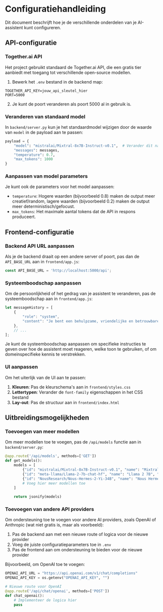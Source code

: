 # Configuratiehandleiding

Dit document beschrijft hoe je de verschillende onderdelen van je AI-assistent kunt configureren.

## API-configuratie

### Together.ai API

Het project gebruikt standaard de Together.ai API, die een gratis tier aanbiedt met toegang tot verschillende open-source modellen.

1. Bewerk het `.env` bestand in de backend map:

```
TOGETHER_API_KEY=jouw_api_sleutel_hier
PORT=5000
```

2. Je kunt de poort veranderen als poort 5000 al in gebruik is.

### Veranderen van standaard model

In `backend/server.py` kun je het standaardmodel wijzigen door de waarde van `model` in de payload aan te passen:

```python
payload = {
    "model": "mistralai/Mixtral-8x7B-Instruct-v0.1",  # Verander dit naar een ander model
    "messages": messages,
    "temperature": 0.7,
    "max_tokens": 1000
}
```

### Aanpassen van model parameters

Je kunt ook de parameters voor het model aanpassen:

- `temperature`: Hogere waarden (bijvoorbeeld 0.8) maken de output meer creatief/random, lagere waarden (bijvoorbeeld 0.2) maken de output meer deterministisch/gefocust.
- `max_tokens`: Het maximale aantal tokens dat de API in respons produceert.

## Frontend-configuratie

### Backend API URL aanpassen

Als je de backend draait op een andere server of poort, pas dan de `API_BASE_URL` aan in `frontend/app.js`:

```javascript
const API_BASE_URL = 'http://localhost:5000/api';
```

### Systeemboodschap aanpassen

Om de persoonlijkheid of het gedrag van je assistent te veranderen, pas de systeemboodschap aan in `frontend/app.js`:

```javascript
let messageHistory = [
    {
        "role": "system",
        "content": "Je bent een behulpzame, vriendelijke en betrouwbare AI-assistent."
    },
    // ...
];
```

Je kunt de systeemboodschap aanpassen om specifieke instructies te geven over hoe de assistent moet reageren, welke toon te gebruiken, of om domeinspecifieke kennis te verstrekken.

### UI aanpassen

Om het uiterlijk van de UI aan te passen:

1. **Kleuren**: Pas de kleurschema's aan in `frontend/styles.css`
2. **Lettertypen**: Verander de `font-family` eigenschappen in het CSS bestand
3. **Lay-out**: Pas de structuur aan in `frontend/index.html`

## Uitbreidingsmogelijkheden

### Toevoegen van meer modellen

Om meer modellen toe te voegen, pas de `/api/models` functie aan in `backend/server.py`:

```python
@app.route('/api/models', methods=['GET'])
def get_models():
    models = [
        {"id": "mistralai/Mixtral-8x7B-Instruct-v0.1", "name": "Mixtral 8x7B", "provider": "Together.ai", "free": True},
        {"id": "meta-llama/Llama-2-7b-chat-hf", "name": "Llama 2 7B", "provider": "Together.ai", "free": True},
        {"id": "NousResearch/Nous-Hermes-2-Yi-34B", "name": "Nous Hermes 2 Yi 34B", "provider": "Together.ai", "free": True},
        # Voeg hier meer modellen toe
    ]
    
    return jsonify(models)
```

### Toevoegen van andere API providers

Om ondersteuning toe te voegen voor andere AI providers, zoals OpenAI of Anthropic (wat niet gratis is, maar als voorbeeld):

1. Pas de backend aan met een nieuwe route of logica voor de nieuwe provider
2. Voeg de juiste configuratieparameters toe in `.env`
3. Pas de frontend aan om ondersteuning te bieden voor de nieuwe provider

Bijvoorbeeld, om OpenAI toe te voegen:

```python
OPENAI_API_URL = "https://api.openai.com/v1/chat/completions"
OPENAI_API_KEY = os.getenv("OPENAI_API_KEY", "")

# Nieuwe route voor OpenAI
@app.route('/api/chat/openai', methods=['POST'])
def chat_openai():
    # Implementeer de logica hier
    pass
```
